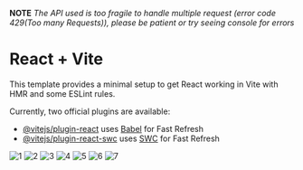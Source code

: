 **NOTE**
*The API used is too fragile to handle multiple request (error code 429(Too many Requests)), please be patient or try seeing console for errors*
# React + Vite

This template provides a minimal setup to get React working in Vite with HMR and some ESLint rules.

Currently, two official plugins are available:

- [@vitejs/plugin-react](https://github.com/vitejs/vite-plugin-react/blob/main/packages/plugin-react/README.md) uses [Babel](https://babeljs.io/) for Fast Refresh
- [@vitejs/plugin-react-swc](https://github.com/vitejs/vite-plugin-react-swc) uses [SWC](https://swc.rs/) for Fast Refresh

![1](https://github.com/daksh20000/Employee-DashBoard/assets/110354207/c3b26539-0335-42d2-959b-ccbe3d6537f5)
![2](https://github.com/daksh20000/Employee-DashBoard/assets/110354207/46301acc-942b-44fb-9abf-7df4215db442)
![3](https://github.com/daksh20000/Employee-DashBoard/assets/110354207/2461822d-77b9-4136-9c1f-3e96e12b310e)
![4](https://github.com/daksh20000/Employee-DashBoard/assets/110354207/d488a8b2-3795-4e3f-a191-45452e0f247e)
![5](https://github.com/daksh20000/Employee-DashBoard/assets/110354207/40d95682-a086-4d22-bd9b-2beaf673b381)
![6](https://github.com/daksh20000/Employee-DashBoard/assets/110354207/3a1961ec-e7d9-404a-b613-745f21dee063)
![7](https://github.com/daksh20000/Employee-DashBoard/assets/110354207/2e8e48b6-37dd-41d6-ab20-169665ffc4c1)
